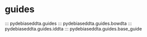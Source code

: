 # guides

::: pydebiaseddta.guides
::: pydebiaseddta.guides.bowdta
::: pydebiaseddta.guides.iddta
::: pydebiaseddta.guides.base_guide
